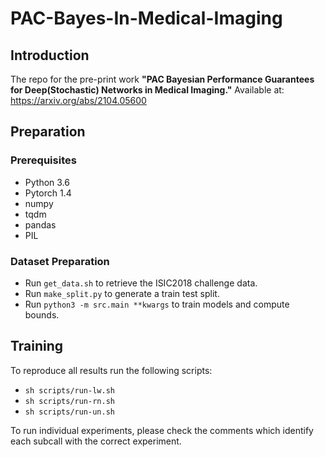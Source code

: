 # PAC-Bayes-In-Medical-Imaging


## Introduction

The repo for the pre-print work **"PAC Bayesian Performance Guarantees for Deep(Stochastic) Networks in Medical Imaging."**
Available at: https://arxiv.org/abs/2104.05600


## Preparation



### Prerequisites

- Python 3.6
- Pytorch 1.4
- numpy
- tqdm
- pandas
- PIL

### Dataset Preparation

- Run `get_data.sh` to retrieve the ISIC2018 challenge data.
- Run `make_split.py` to generate a train test split.
- Run `python3 -m src.main **kwargs` to train models and compute bounds.

## Training

To reproduce all results run the following scripts:
- `sh scripts/run-lw.sh`
- `sh scripts/run-rn.sh`
- `sh scripts/run-un.sh`

To run individual experiments, please check the comments which identify each 
subcall with the correct experiment.
